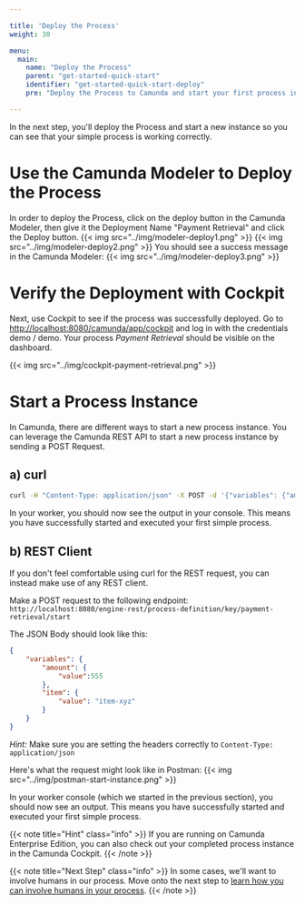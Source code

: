 ```yaml
---

title: 'Deploy the Process'
weight: 30

menu:
  main:
    name: "Deploy the Process"
    parent: "get-started-quick-start"
    identifier: "get-started-quick-start-deploy"
    pre: "Deploy the Process to Camunda and start your first process instances."

---
```


In the next step, you'll deploy the Process and start a new instance so you can see that your simple process is working correctly.

# Use the Camunda Modeler to Deploy the Process

In order to deploy the Process, click on the deploy button in the Camunda Modeler, then give it the Deployment Name "Payment Retrieval" and click the Deploy button.
{{< img src="../img/modeler-deploy1.png" >}}
{{< img src="../img/modeler-deploy2.png" >}}
You should see a success message in the Camunda Modeler:
{{< img src="../img/modeler-deploy3.png" >}}

# Verify the Deployment with Cockpit

Next, use Cockpit to see if the process was successfully deployed. Go to [http://localhost:8080/camunda/app/cockpit](http://localhost:8080/camunda/app/cockpit) and log in with the credentials demo / demo. Your process *Payment Retrieval* should be visible on the dashboard.

{{< img src="../img/cockpit-payment-retrieval.png" >}}


# Start a Process Instance

In Camunda, there are different ways to start a new process instance.
You can leverage the Camunda REST API to start a new process instance by sending a POST Request.

## a) curl

```sh
curl -H "Content-Type: application/json" -X POST -d '{"variables": {"amount": {"value":555}, "item": {"value":"item-xyz"} } }' http://localhost:8080/engine-rest/process-definition/key/payment-retrieval/start
```

In your worker, you should now see the output in your console.
This means you have successfully started and executed your first simple process.

## b) REST Client

If you don't feel comfortable using curl for the REST request, you can instead make use of any REST client.

Make a POST request to the following endpoint:
`http://localhost:8080/engine-rest/process-definition/key/payment-retrieval/start`

The JSON Body should look like this:
```JSON
{
	"variables": {
		"amount": {
			"value":555
		},
		"item": {
			"value": "item-xyz"
		}
	}
}
```

*Hint:* Make sure you are setting the headers correctly to `Content-Type: application/json`


Here's what the request might look like in Postman:
{{< img src="../img/postman-start-instance.png" >}}

In your worker console (which we started in the previous section), you should now see an output.
This means you have successfully started and executed your first simple process.

{{< note title="Hint" class="info" >}}
If you are running on Camunda Enterprise Edition, you can also check out your completed process instance in the Camunda Cockpit.
{{< /note >}}

{{< note title="Next Step" class="info" >}}
In some cases, we'll want to involve humans in our process. Move onto the next step to [learn how you can involve humans in your process](/get-started/quick-start/user-task/).
{{< /note >}}

